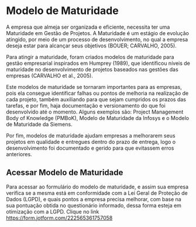 # Modelo de Maturidade

A empresa que almeja ser organizada e eficiente, necessita ter uma Maturidade em Gestão de Projetos. A Maturidade é um estágio de evolução atingido, por meio de um processo de desenvolvimento, no qual a empresa deseja estar para alcançar seus objetivos (BOUER;
CARVALHO, 2005).

Para atingir a maturidade, foram criados modelos de maturidade para gestão empresarial inspirados em Humprey (1989), que identificou níveis de maturidade no desenvolvimento de projetos baseados nas gestões das empresas (CARVALHO et al., 2005).

Este modelos de maturidade se tornaram importantes para as empresas, pois ela consegue identificar falhas ou pontos de melhoria na realização de cada projeto, também auxiliando para que sejam cumpridos os prazos das tarefas, e por fim, haja documentação e versionamento do que foi desenvolvido até o momento. Alguns exemplos são: Project Management Body of Knowledge (PMBoK), Modelo de Maturidade da Infosys e o Modelo de Maturidade da Siemens.

Por fim, modelos de maturidade ajudam empresas a melhorarem seus projetos em qualidade e entregues dentro do prazo de entrega, logo o desenvolvimento foi documentado e gerido para que evitassem erros anteriores.

## Acessar Modelo de Maturidade

Para acessar ao formulário do modelo de maturidade, e assim sua empresa verifica se a mesma está em conformidade com a Lei Geral de Proteção de Dados (LGPD), e quais pontos a empresa precisa melhorar, com base na sua pontuação obtida no questionário informado, dessa forma esteja em otimização com a LGPD. Clique no link https://form.jotform.com/222565361757058